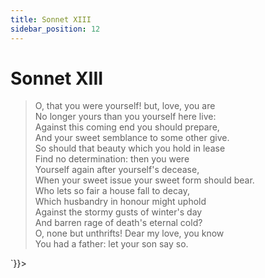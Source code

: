 ```yaml
---
title: Sonnet XIII
sidebar_position: 12
---
```

<div dangerouslySetInnerHTML={{__html: `<div><HTML><HEAD><TITLE>Sonnet XIII</TITLE></HEAD>
<BODY><H1>Sonnet XIII</H1>

<BLOCKQUOTE>O, that you were yourself! but, love, you are<BR>
No longer yours than you yourself here live:<BR>
Against this coming end you should prepare,<BR>
And your sweet semblance to some other give.<BR>
So should that beauty which you hold in lease<BR>
Find no determination: then you were<BR>
Yourself again after yourself's decease,<BR>
When your sweet issue your sweet form should bear.<BR>
Who lets so fair a house fall to decay,<BR>
Which husbandry in honour might uphold<BR>
Against the stormy gusts of winter's day<BR>
And barren rage of death's eternal cold?<BR>
  O, none but unthrifts! Dear my love, you know<BR>
  You had a father: let your son say so.<BR>
</BLOCKQUOTE>

</BODY></HTML>
</div>`}}></div>